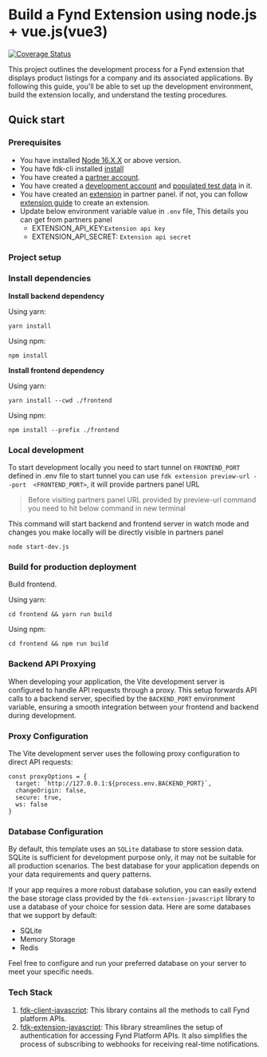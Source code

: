 
# Build a Fynd Extension using node.js + vue.js(vue3)

[![Coverage Status][coveralls-badge]]([coveralls-url])

This project outlines the development process for a Fynd extension that displays product listings for a company and its associated applications. By following this guide, you'll be able to set up the development environment, build the extension locally, and understand the testing procedures.

## Quick start
### Prerequisites
* You have installed [Node 16.X.X](https://docs.npmjs.com/) or above version.
* You have fdk-cli installed [install](https://github.com/gofynd/fdk-cli)
* You have created a [partner account](https://partners.fynd.com).
* You have created a [development account](https://partners.fynd.com/help/docs/partners/testing-extension/development-acc#create-development-account) and [populated test data](https://partners.fynd.com/help/docs/partners/testing-extension/development-acc#populate-test-data) in it.
* You have created an [extension](https://partners.fynd.com) in partner panel. if not, you can follow [extension guide](https://partners.fynd.com/help/docs/partners/getting-started/create-extension) to create an extension.
* Update below environment variable value in `.env` file, This details you can get from partners panel
    - EXTENSION_API_KEY:`Extension api key`
    - EXTENSION_API_SECRET: `Extension api secret`



### Project setup

### Install dependencies

**Install backend dependency**

Using yarn:
```
yarn install
```
Using npm:
```
npm install
```

**Install frontend dependency**

Using yarn:
```
yarn install --cwd ./frontend
```
Using npm:
```
npm install --prefix ./frontend
```


### Local development
To start development locally you need to start tunnel on `FRONTEND_PORT` defined in .env file to start tunnel you can use `fdk extension preview-url --port  <FRONTEND_PORT>`, it will provide partners panel URL  

> Before visiting partners panel URL provided by preview-url command you need to hit below command in new terminal

This command will start backend and frontend server in watch mode and changes you make locally will be directly visible in partners panel
```
node start-dev.js
```

### Build for production deployment
Build frontend.

Using yarn:
```
cd frontend && yarn run build
```
Using npm:
```
cd frontend && npm run build
```


### Backend API Proxying

When developing your application, the Vite development server is configured to handle API requests through a proxy. This setup forwards API calls to a backend server, specified by the  `BACKEND_PORT` environment variable, ensuring a smooth integration between your frontend and backend during development.

### Proxy Configuration

The Vite development server uses the following proxy configuration to direct API requests:
```
const proxyOptions = {
  target: `http://127.0.0.1:${process.env.BACKEND_PORT}`,
  changeOrigin: false,
  secure: true,
  ws: false
}
```

### Database Configuration

By default, this template uses an `SQLite` database to store session data. SQLite is sufficient for development purpose only, it may not be suitable for all production scenarios. The best database for your application depends on your data requirements and query patterns.

If your app requires a more robust database solution, you can easily extend the base storage class provided by the `fdk-extension-javascript` library to use a database of your choice for session data. Here are some databases that we support by default:

- SQLite
- Memory Storage
- Redis

Feel free to configure and run your preferred database on your server to meet your specific needs.

### Tech Stack
1. [fdk-client-javascript](https://github.com/gofynd/fdk-client-javascript): This library contains all the methods to call Fynd platform APIs.
2. [fdk-extension-javascript](https://github.com/gofynd/fdk-extension-javascript): This library streamlines the setup of authentication for accessing Fynd Platform APIs. It also simplifies the process of subscribing to webhooks for receiving real-time notifications.


[coveralls-badge]: https://coveralls.io/repos/github/gofynd/example-extension-javascript/badge.svg?branch=main&&kill_cache=1
[coveralls-url]: https://coveralls.io/github/gofynd/example-extension-javascript?branch=main
